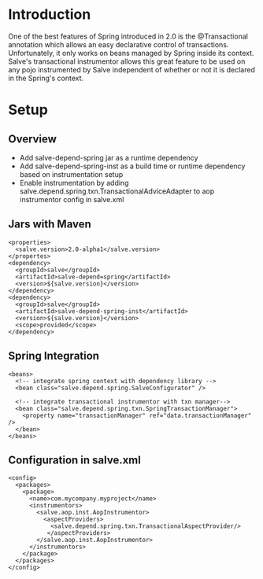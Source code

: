 # Introduction #

One of the best features of Spring introduced in 2.0 is the @Transactional annotation which allows an easy declarative control of transactions. Unfortunately, it only works on beans managed by Spring inside its context. Salve's transactional instrumentor allows this great feature to be used on any pojo instrumented by Salve independent of whether or not it is declared in the Spring's context.

# Setup #

## Overview ##

  * Add salve-depend-spring jar as a runtime dependency
  * Add salve-depend-spring-inst as a build time or runtime dependency based on instrumentation setup
  * Enable instrumentation by adding salve.depend.spring.txn.TransactionalAdviceAdapter to aop instrumentor config in salve.xml

## Jars with Maven ##

```
<properties>
  <salve.version>2.0-alpha1</salve.version>
</propertes>
<dependency>
  <groupId>salve</groupId>
  <artifactId>salve-depend=spring</artifactId>
  <version>${salve.version}</version>
</dependency>
<dependency>
  <groupId>salve</groupId>
  <artifactId>salve-depend-spring-inst</artifactId>
  <version>${salve.version}</version>
  <scope>provided</scope>
</dependency>
```

## Spring Integration ##

```
<beans>
  <!-- integrate spring context with dependency library -->
  <bean class="salve.depend.spring.SalveConfigurator" />

  <!-- integrate transactional instrumentor with txn manager-->
  <bean class="salve.depend.spring.txn.SpringTransactionManager">
    <property name="transactionManager" ref="data.transactionManager" />
  </bean>
</beans>	
```

## Configuration in salve.xml ##
```
<config>
  <packages>
    <package>
      <name>com.mycompany.myproject</name>
      <instrumentors>
        <salve.aop.inst.AopInstrumentor>
          <aspectProviders>
            <salve.depend.spring.txn.TransactionalAspectProvider/>
           </aspectProviders>
        </salve.aop.inst.AopInstrumentor>
      </instrumentors>
    </package>
  </packages>
</config>
```